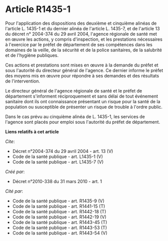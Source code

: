 # Article R1435-1

Pour l'application des dispositions des deuxième et cinquième alinéas de l'article L. 1435-1 et du dernier alinéa de
l'article L. 1435-7, et de l'article 13 du décret n° 2004-374 du 29 avril 2004, l'agence régionale de santé met en œuvre les
actions, y compris d'inspection, et les prestations nécessaires à l'exercice par le préfet de département de ses compétences
dans les domaines de la veille, de la sécurité et de la police sanitaires, de la salubrité et de l'hygiène publiques. 

Ces actions et prestations sont mises en œuvre à la demande du préfet et sous l'autorité du directeur général de l'agence. Ce
dernier informe le préfet des moyens mis en œuvre pour répondre à ses demandes et des résultats de l'intervention. 

Le directeur général de l'agence régionale de santé et le préfet de département s'informent réciproquement et sans délai de
tout événement sanitaire dont ils ont connaissance présentant un risque pour la santé de la population ou susceptible de
présenter un risque de trouble à l'ordre public. 

Dans le cas prévu au cinquième alinéa de L. 1435-1, les services de l'agence sont placés pour emploi sous l'autorité du
préfet de département.

**Liens relatifs à cet article**

_Cite_:

  - Décret n°2004-374 du 29 avril 2004 - art. 13 (V)
  - Code de la santé publique - art. L1435-1 (V)
  - Code de la santé publique - art. L1435-7 (V)

_Créé par_:

  - Décret n°2010-338 du 31 mars 2010 - art. 1

_Cité par_:

  - Code de la santé publique - art. R1435-9 (V)
  - Code de la santé publique - art. R1441-15 (T)
  - Code de la santé publique - art. R1442-18 (T)
  - Code de la santé publique - art. R1442-19 (V)
  - Code de la santé publique - art. R1443-45 (T)
  - Code de la santé publique - art. R1443-53 (T)
  - Code de la santé publique - art. R1443-54 (V)
